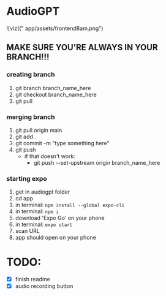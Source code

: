 # AudioGPT


![viz](" app/assets/frontend8am.png")

## MAKE SURE YOU'RE ALWAYS IN YOUR BRANCH!!!

### creating branch
1. git branch branch_name_here
2. git checkout branch_name_here
3. git pull

### merging branch
1. git pull origin main
2. git add .
3. git commit -m "type something here"
4. git push
    - if that doesn't work:
        - git push --set-upstream origin branch_name_here

### starting expo
1. get in audiogpt folder 
2. cd app
3. in terminal: ```npm install --global expo-cli```
4. in terminal: ```npm i```
6. download 'Expo Go' on your phone
5. in terminal: ```expo start```
7. scan URL
8. app should open on your phone

# TODO:
- [x] finish readme 
- [x] audio recording button 
